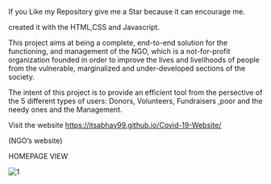 If you Like my Repository give me a Star because it can encourage me.

created it with the HTML,CSS and Javascript.

This project aims at being a complete, end-to-end solution for the functioning, and management of the NGO, which is a not-for-profit organization founded in order to improve the lives and livelihoods of people from the vulnerable, marginalized and under-developed sections of the society.

The intent of this project is to provide an efficient tool from the persective of the 5 different types of users: Donors, Volunteers, Fundraisers ,poor and the needy ones and the Management.

Visit the website https://itsabhay99.github.io/Covid-19-Website/

(NGO’s website)


HOMEPAGE VIEW


![1](https://user-images.githubusercontent.com/90472080/182806998-4b3539ee-6778-4c39-bf6b-61346f55a709.PNG)






